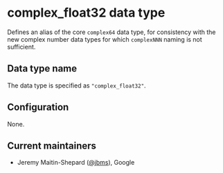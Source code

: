 # complex_float32 data type

Defines an alias of the core `complex64` data type, for consistency with the new
complex number data types for which `complexNNN` naming is not sufficient.

## Data type name

The data type is specified as `"complex_float32"`.

## Configuration

None.

## Current maintainers

* Jeremy Maitin-Shepard ([@jbms](https://github.com/jbms)), Google
